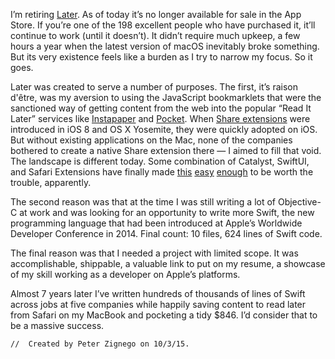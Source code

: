 I’m retiring [Later](https://launchsoft.co/later.html). As of today it’s no longer available for sale in the App Store. If you’re one of the 198 excellent people who have purchased it, it’ll continue to work (until it doesn’t). It didn’t require much upkeep, a few hours a year when the latest version of macOS inevitably broke something. But its very existence feels like a burden as I try to narrow my focus. So it goes.

Later was created to serve a number of purposes. The first, it’s raison d'être, was my aversion to using the JavaScript bookmarklets that were the sanctioned way of getting content from the web into the popular “Read It Later” services like [Instapaper](https://instapaper.com) and [Pocket](https://getpocket.com). When [Share extensions](https://developer.apple.com/library/archive/documentation/General/Conceptual/ExtensibilityPG/Share.html) were introduced in iOS 8 and OS X Yosemite, they were quickly adopted on iOS. But without existing applications on the Mac, none of the companies bothered to create a native Share extension there — I aimed to fill that void. The landscape is different today. Some combination of Catalyst, SwiftUI, and Safari Extensions have finally made [this](https://apps.apple.com/us/app/instapaper-save/id1481302432?mt=12) [easy](https://apps.apple.com/us/app/save-to-pocket/id1477385213?mt=12) [enough](https://apps.apple.com/us/app/save-to-matter/id1548677272?mt=12) to be worth the trouble, apparently.

The second reason was that at the time I was still writing a lot of Objective-C at work and was looking for an opportunity to write more Swift, the new programming language that had been introduced at Apple’s Worldwide Developer Conference in 2014. Final count: 10 files, 624 lines of Swift code.

The final reason was that I needed a project with limited scope. It was accomplishable, shippable, a valuable link to put on my resume, a showcase of my skill working as a developer on Apple’s platforms.

Almost 7 years later I’ve written hundreds of thousands of lines of Swift across jobs at five companies while happily saving content to read later from Safari on my MacBook and pocketing a tidy $846. I’d consider that to be a massive success.

`//  Created by Peter Zignego on 10/3/15.`